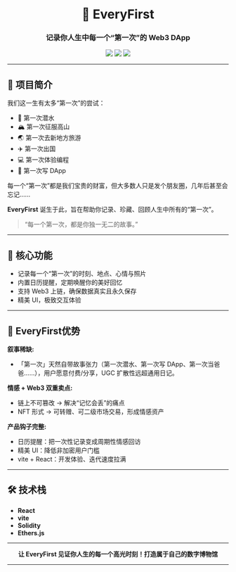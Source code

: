 <div align="center">

# 🚀 EveryFirst

### 记录你人生中每一个“第一次”的 Web3 DApp

<img src="https://img.shields.io/badge/React-20232A?style=for-the-badge&logo=react&logoColor=61DAFB" />
<img src="https://img.shields.io/badge/Solidity-363636?style=for-the-badge&logo=solidity&logoColor=white" />
<img src="https://img.shields.io/badge/Ethers.js-4E5EE4?style=for-the-badge&logo=ethereum&logoColor=white" />

</div>

---

## 📝 项目简介

我们这一生有太多“第一次”的尝试：

- 🌊 第一次潜水
- 🏔️ 第一次征服高山
- 🌏 第一次去新地方旅游
- ✈️ 第一次出国
- 💻 第一次体验编程
- 🦄 第一次写 DApp

每一个“第一次”都是我们宝贵的财富，但大多数人只是发个朋友圈，几年后甚至会忘记……

**EveryFirst** 诞生于此，旨在帮助你记录、珍藏、回顾人生中所有的“第一次”。

> “每一个第一次，都是你独一无二的故事。”

---

## 🎯 核心功能

- 记录每一个“第一次”的时刻、地点、心情与照片
- 内置日历提醒，定期唤醒你的美好回忆
- 支持 Web3 上链，确保数据真实且永久保存
- 精美 UI，极致交互体验

---

## 👀 EveryFirst优势

**叙事稀缺:**
- 「第一次」天然自带故事张力（第一次潜水、第一次写 DApp、第一次当爸爸……），用户愿意付费/分享，UGC 扩散性远超通用日记。

**情感 + Web3 双重卖点:**
- 链上不可篡改 → 解决“记忆会丢”的痛点
- NFT 形式 → 可转赠、可二级市场交易，形成情感资产

**产品钩子完整:**
- 日历提醒：把一次性记录变成周期性情感回访
- 精美 UI：降低非加密用户门槛
- vite + React：开发体验、迭代速度拉满

---

## 🛠️ 技术栈

- **React**
- **vite**
- **Solidity**
- **Ethers.js**

---

<div align="center">
	<b>让 EveryFirst 见证你人生的每一个高光时刻！打造属于自己的数字博物馆</b>
</div>

---
